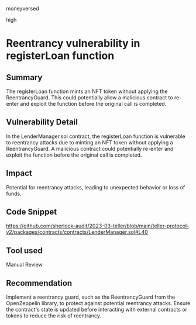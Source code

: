 moneyversed

high

# Reentrancy vulnerability in registerLoan function

## Summary

The registerLoan function mints an NFT token without applying the ReentrancyGuard. This could potentially allow a malicious contract to re-enter and exploit the function before the original call is completed.

## Vulnerability Detail

In the LenderManager.sol contract, the registerLoan function is vulnerable to reentrancy attacks due to minting an NFT token without applying a ReentrancyGuard. A malicious contract could potentially re-enter and exploit the function before the original call is completed.

## Impact

Potential for reentrancy attacks, leading to unexpected behavior or loss of funds.

## Code Snippet

https://github.com/sherlock-audit/2023-03-teller/blob/main/teller-protocol-v2/packages/contracts/contracts/LenderManager.sol#L40

## Tool used

Manual Review

## Recommendation

Implement a reentrancy guard, such as the ReentrancyGuard from the OpenZeppelin library, to protect against potential reentrancy attacks. Ensure the contract's state is updated before interacting with external contracts or tokens to reduce the risk of reentrancy.
